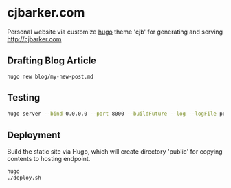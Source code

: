 # cjbarker.com

Personal website via customize [hugo](https://gohugo.io/getting-started/usage/) theme 'cjb' for generating and serving http://cjbarker.com

## Drafting Blog Article
```
hugo new blog/my-new-post.md
```

## Testing
```bash
hugo server --bind 0.0.0.0 --port 8000 --buildFuture --log --logFile port800log
```

## Deployment
Build the static site via Hugo, which will create directory 'public' for copying contents to hosting endpoint.

```bash
hugo
./deploy.sh
```
